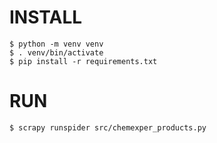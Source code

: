 # INSTALL
```
$ python -m venv venv
$ . venv/bin/activate
$ pip install -r requirements.txt
```

# RUN 
```
$ scrapy runspider src/chemexper_products.py
```